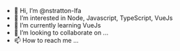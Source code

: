 - 👋 Hi, I’m @nstratton-lfa
- 👀 I’m interested in Node, Javascript, TypeScript, VueJs
- 🌱 I’m currently learning VueJs
- 💞️ I’m looking to collaborate on ...
- 📫 How to reach me ...

<!---
nstratton-lfa/nstratton-lfa is a ✨ special ✨ repository because its `README.md` (this file) appears on your GitHub profile.
You can click the Preview link to take a look at your changes.
--->
